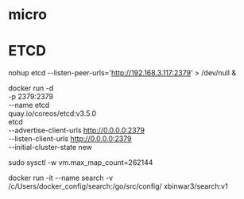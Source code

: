 # micro

# ETCD
nohup etcd --listen-peer-urls='http://192.168.3.117:2379' > /dev/null &


docker run -d \
  -p 2379:2379 \
  --name etcd \
  quay.io/coreos/etcd:v3.5.0 \
  etcd \
  --advertise-client-urls http://0.0.0.0:2379 \
  --listen-client-urls http://0.0.0.0:2379 \
  --initial-cluster-state new


sudo sysctl -w vm.max_map_count=262144

docker run -it --name search -v /c/Users/docker_config/search:/go/src/config/   xbinwar3/search:v1
